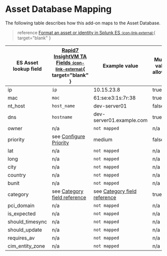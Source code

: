 # Asset Database Mapping

The following table describes how this add-on maps to the Asset Database.

> reference [Format an asset or identity in Splunk ES <small>:icon-link-external:</small>](https://docs.splunk.com/Documentation/ES/latest/Admin/Formatassetoridentitylist#Asset_lookup_header){ target="blank" }

ES Asset lookup field | [Rapid7 InsightVM TA Fields <small>:icon-link-external:</small>](https://splunkbase.splunk.com/app/5097){ target="blank" } | Example value | Multi-value allowed
--- | --- | --- | ---
ip | `ip` | 10.15.23.8 | true
mac | `mac` | 61:se:e3:1s:7r:38 | true
nt_host | `host_name` | dev-server01 | false
dns | `hostname` | dev-server01.example.com | true
owner | n/a | `not mapped` | n/a
priority | see [Configure Priority](../configure/priority.md) | medium | false
lat | n/a | `not mapped` | n/a
long | n/a | `not mapped` | n/a
city | n/a | `not mapped` | n/a
country | n/a | `not mapped` | n/a
bunit | n/a | `not mapped` | n/a
category | see [Category field reference](category.md) | see [Category field reference](category.md) | true
pci_domain | n/a | `not mapped` | n/a
is_expected | n/a | `not mapped` | n/a
should_timesync | n/a | `not mapped` | n/a
should_update | n/a | `not mapped` | n/a
requires_av | n/a | `not mapped` | n/a
cim_entity_zone | n/a | `not mapped` | n/a
